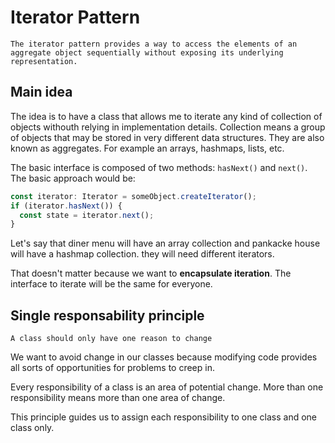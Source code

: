 # Iterator Pattern

```
The iterator pattern provides a way to access the elements of an aggregate object sequentially without exposing its underlying representation.
```

## Main idea

The idea is to have a class that allows me to iterate any kind of collection of objects withouth relying in implementation details.
Collection means a group of objects that may be stored in very different data structures. They are also known as aggregates. For example an arrays, hashmaps, lists, etc.

The basic interface is composed of two methods: `hasNext()` and `next()`. The basic approach would be:

```ts
const iterator: Iterator = someObject.createIterator();
if (iterator.hasNext()) {
  const state = iterator.next();
}
```

Let's say that diner menu will have an array collection and pankacke house will have a hashmap collection. they will need different iterators.

That doesn't matter because we want to **encapsulate iteration**. The interface to iterate will be the same for everyone.

## Single responsability principle

```
A class should only have one reason to change
```

We want to avoid change in our classes because modifying code provides all sorts of opportunities for problems to creep in.

Every responsibility of a class is an area of potential change. More than one responsibility means more than one area of change.

This principle guides us to assign each responsibility to one class and one class only.
